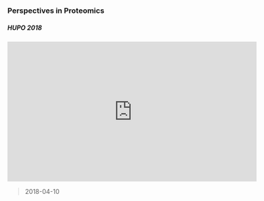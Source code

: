 ### Perspectives in Proteomics

##### HUPO 2018

<div class="embed-responsive embed-responsive-16by9"><iframe class="embed-responsive embed-responsive-4by3" width="560" height="315" src="https://www.youtube.com/embed/j4NdApIYorY" frameborder="0" allow="autoplay; encrypted-media" allowfullscreen></iframe></div>
 
> 2018-04-10




